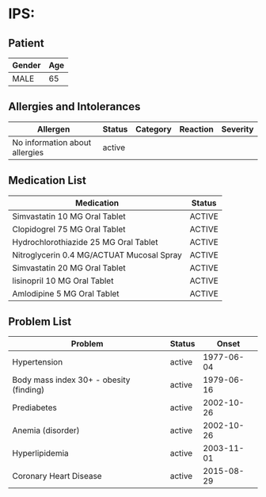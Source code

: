 # IPS:

## Patient

|Gender|Age|
|---|---|
|MALE|65|

## Allergies and Intolerances

|Allergen|Status|Category|Reaction|Severity|
|---|---|---|---|---|
|No information about allergies|active||||

## Medication List

|Medication|Status|
|---|---|
|Simvastatin 10 MG Oral Tablet|ACTIVE|
|Clopidogrel 75 MG Oral Tablet|ACTIVE|
|Hydrochlorothiazide 25 MG Oral Tablet|ACTIVE|
|Nitroglycerin 0.4 MG/ACTUAT Mucosal Spray|ACTIVE|
|Simvastatin 20 MG Oral Tablet|ACTIVE|
|lisinopril 10 MG Oral Tablet|ACTIVE|
|Amlodipine 5 MG Oral Tablet|ACTIVE|

## Problem List

|Problem|Status|Onset|
|---|---|---|
|Hypertension|active|1977-06-04|
|Body mass index 30+ - obesity (finding)|active|1979-06-16|
|Prediabetes|active|2002-10-26|
|Anemia (disorder)|active|2002-10-26|
|Hyperlipidemia|active|2003-11-01|
|Coronary Heart Disease|active|2015-08-29|
